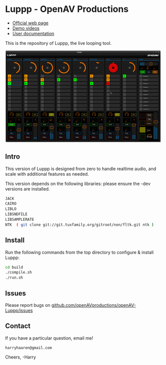 Luppp - OpenAV Productions
===============================

  * [Official web page](http://openavproductions.com/luppp)
  * [Demo videos](https://www.youtube.com/playlist?list=PLPVwzZjovbBxIik8lUisH5XdLzALDeY9j)
  * [User documentation](http://openavproductions.com/doc/luppp.html)

This is the repository of Luppp, the live looping tool.

![screenshot](resources/screenshots/1.2.png "Luppp 1.2 Screenshot")

Intro
-----
This version of Luppp is designed from zero to handle realtime
audio, and scale with additional features as needed.

This version depends on the following libraries:
please ensure the -dev versions are installed.

```bash
JACK
CAIRO
LIBLO
LIBSNDFILE
LIBSAMPLERATE
NTK  ( git clone git://git.tuxfamily.org/gitroot/non/fltk.git ntk )
```

Install
-------

Run the following commands from the top directory to configure & install Luppp:

```bash
cd build
./compile.sh
./run.sh
```


Issues
------
Please report bugs on [github.com/openAVproductions/openAV-Luppp/issues](http://github.com/openAVproductions/openAV-Luppp/issues)


Contact
-------
If you have a particular question, email me!
```
harryhaaren@gmail.com
```

Cheers, -Harry
